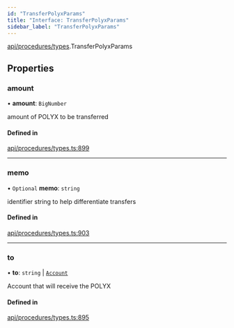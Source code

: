 ```yaml
---
id: "TransferPolyxParams"
title: "Interface: TransferPolyxParams"
sidebar_label: "TransferPolyxParams"
---
```


[api/procedures/types](../../../../../modules/API/Procedures/Types/Types.md).TransferPolyxParams

## Properties

### amount

• **amount**: `BigNumber`

amount of POLYX to be transferred

#### Defined in

[api/procedures/types.ts:899](https://github.com/PolymeshAssociation/polymesh-sdk/blob/c53723bab/src/api/procedures/types.ts#L899)

___

### memo

• `Optional` **memo**: `string`

identifier string to help differentiate transfers

#### Defined in

[api/procedures/types.ts:903](https://github.com/PolymeshAssociation/polymesh-sdk/blob/c53723bab/src/api/procedures/types.ts#L903)

___

### to

• **to**: `string` \| [`Account`](../../../../../classes/API/Entities/Account/Account.md)

Account that will receive the POLYX

#### Defined in

[api/procedures/types.ts:895](https://github.com/PolymeshAssociation/polymesh-sdk/blob/c53723bab/src/api/procedures/types.ts#L895)
